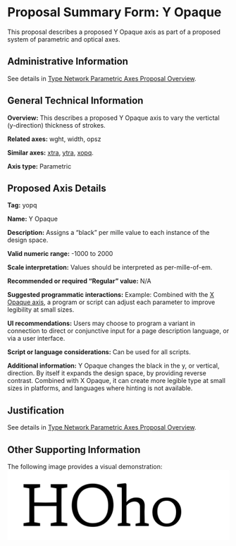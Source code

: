 # Proposal Summary Form: Y Opaque

This proposal describes a proposed Y Opaque axis as part of a proposed system of parametric and optical axes.

## Administrative Information

See details in [Type Network Parametric Axes Proposal Overview](Overview.md).

## General Technical Information

**Overview:** This describes a proposed Y Opaque axis to vary the vertictal (y-direction) thickness of strokes.

**Related axes:** wght, width, opsz

**Similar axes:** [xtra](ProposalSummary_xtra.md), [ytra](ProposalSummary_ytra.md), [xopq](ProposalSummary_xopq.md).

**Axis type:** Parametric

## Proposed Axis Details

**Tag:** yopq

**Name:** Y Opaque

**Description:** Assigns a “black” per mille value to each instance of the design space.

**Valid numeric range:**  -1000 to 2000

**Scale interpretation:** Values should be interpreted as per-mille-of-em.

**Recommended or required “Regular” value:** N/A

**Suggested programmatic interactions:** Example: Combined with the [X Opaque axis](ProposalSummary_xopq.md),
a program or script can adjust each parameter to improve legibility at small sizes.

**UI recommendations:** Users may choose to program a variant in connection to direct or
conjunctive input for a page description language, or via a user interface.

**Script or language considerations:** Can be used for all scripts.

**Additional information:** Y Opaque changes the black in the y, or vertical, direction.
By itself it expands the design space, by providing reverse contrast. Combined with X Opaque,
it can create more legible type at small sizes in platforms, and languages where hinting is
not available.

## Justification

See details in [Type Network Parametric Axes Proposal Overview](Overview.md).

## Other Supporting Information

The following image provides a visual demonstration:
![Demonstration](demos/animation-yopq.gif)
